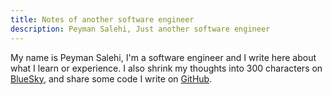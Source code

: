 ```yaml
---
title: Notes of another software engineer
description: Peyman Salehi, Just another software engineer
---
```


My name is Peyman Salehi, I'm a software engineer and I write here about 
what I learn or experience. I also shrink my thoughts into 300 
characters on [BlueSky](https://bsky.app/profile/peymanslh.bsky.social), and share some code 
I write on [GitHub](https://github.com/peymanslh).
